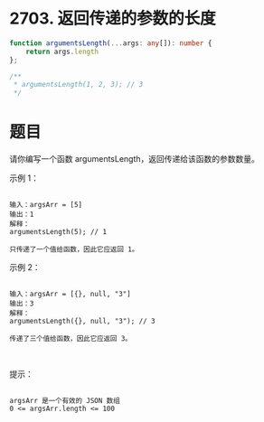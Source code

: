 # 2703. 返回传递的参数的长度

```ts
function argumentsLength(...args: any[]): number {
    return args.length
};

/**
 * argumentsLength(1, 2, 3); // 3
 */
```
# 题目
请你编写一个函数 argumentsLength，返回传递给该函数的参数数量。
 

示例 1：
```

输入：argsArr = [5]
输出：1
解释：
argumentsLength(5); // 1

只传递了一个值给函数，因此它应返回 1。
```
示例 2：
```

输入：argsArr = [{}, null, "3"]
输出：3
解释：
argumentsLength({}, null, "3"); // 3

传递了三个值给函数，因此它应返回 3。
```
 

提示：
```

argsArr 是一个有效的 JSON 数组
0 <= argsArr.length <= 100
```
